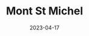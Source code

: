 ---
title: "Mont St Michel"
excerpt: "Where pilgrims' souls find solace"
gallery_name: mont-st-michel
date: 2023-04-17
header:
  overlay_image: mont-st-michel-twilight-3v1.jpg
---